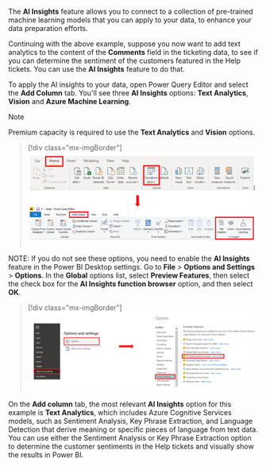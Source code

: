 The **AI Insights** feature allows you to connect to a collection of pre-trained machine learning models that you can apply to your data, to enhance your data preparation efforts.

Continuing with the above example, suppose you now want to add text analytics to the content of the **Comments** field in the ticketing data, to see if you can determine the sentiment of the customers featured in the Help tickets. You can use the **AI Insights** feature to do that.

To apply the AI insights to your data, open Power Query Editor and select the **Add Column** tab. You'll see three **AI Insights** options: **Text Analytics**, **Vision** and **Azure Machine Learning**.

> [!NOTE]
> Premium capacity is required to use the **Text Analytics** and **Vision** options.

> [!div class="mx-imgBorder"]
> [![AI Insights options in Power Query Editor](../media/10-ai-insights-options-ssm.png)](../media/10-ai-insights-options-ssm.png#lightbox)

NOTE: If you do not see these options, you need to enable the **AI Insights** feature in the Power BI Desktop settings. Go to **File** > **Options and Settings** > **Options**. In the **Global** options list, select **Preview Features**, then select the check box for the **AI Insights function browser** option, and then select **OK**.

> [!div class="mx-imgBorder"]
> [![Enable AI Insights feature](../media/10-enable-ai-insights-feature-ssm.png)](../media/10-enable-ai-insights-feature-ssm.png#lightbox)

On the **Add column** tab, the most relevant **AI Insights** option for this example is **Text Analytics**, which includes Azure Cognitive Services models, such as Sentiment Analysis, Key Phrase Extraction, and Language Detection that derive meaning or specific pieces of language from text data. You can use either the Sentiment Analysis or Key Phrase Extraction option to determine the customer sentiments in the Help tickets and visually show the results in Power BI.
